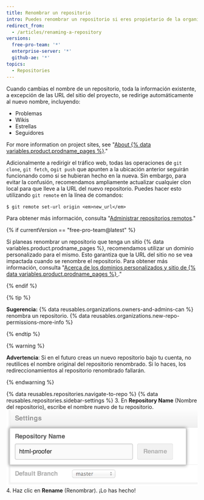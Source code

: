 ```yaml
---
title: Renombrar un repositorio
intro: Puedes renombrar un repositorio si eres propietario de la organización o tienes permisos de administrador para el repositorio.
redirect_from:
  - /articles/renaming-a-repository
versions:
  free-pro-team: '*'
  enterprise-server: '*'
  github-ae: '*'
topics:
  - Repositories
---
```


Cuando cambias el nombre de un repositorio, toda la información existente, a excepción de las URL del sitio del proyecto, se redirige automáticamente al nuevo nombre, incluyendo:

* Problemas
* Wikis
* Estrellas
* Seguidores

For more information on project sites, see "[About {% data variables.product.prodname_pages %}](/pages/getting-started-with-github-pages/about-github-pages#types-of-github-pages-sites)."

Adicionalmente a redirigir el tráfico web, todas las operaciones de `git clone`, `git fetch`, o`git push` que apunten a la ubicación anterior seguirán funcionando como si se hubieran hecho en la nueva. Sin embargo, para evitar la confusión, recomendamos ampliamente actualizar cualquier clon local para que lleve a la URL del nuevo repositorio. Puedes hacer esto utilizando `git remote` en la línea de comandos:

```shell
$ git remote set-url origin <em>new_url</em>
```

Para obtener más información, consulta "[Administrar repositorios remotos](/github/getting-started-with-github/managing-remote-repositories)."

{% if currentVersion == "free-pro-team@latest" %}

Si planeas renombrar un repositorio que tenga un sitio {% data variables.product.prodname_pages %}, recomendamos utilizar un dominio personalizado para el mismo. Esto garantiza que la URL del sitio no se vea impactada cuando se renombre el repositorio. Para obtener más información, consulta "[Acerca de los dominios personalizados y sitio de {% data variables.product.prodname_pages %} ](/pages/configuring-a-custom-domain-for-your-github-pages-site/about-custom-domains-and-github-pages)."

{% endif %}

{% tip %}

**Sugerencia:** {% data reusables.organizations.owners-and-admins-can %} renombra un repositorio. {% data reusables.organizations.new-repo-permissions-more-info %}

{% endtip %}

{% warning %}

**Advertencia**: Si en el futuro creas un nuevo repositorio bajo tu cuenta, no reutilices el nombre original del repositorio renombrado. Si lo haces, los redireccionamientos al repositorio renombrado fallarán.

{% endwarning %}

{% data reusables.repositories.navigate-to-repo %}
{% data reusables.repositories.sidebar-settings %}
3. En **Repository Name** (Nombre del repositorio), escribe el nombre nuevo de tu repositorio. ![Renombrar repositorio](/assets/images/help/repository/repository-name-change.png)
4. Haz clic en **Rename** (Renombrar). ¡Lo has hecho!
